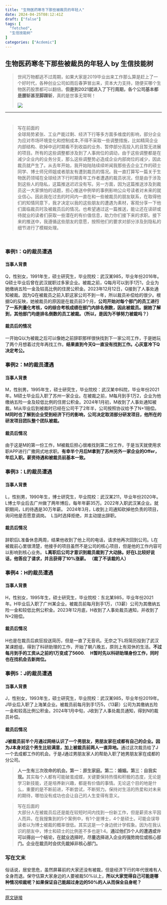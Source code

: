 ```yaml
---
title: "生物医药寒冬下那些被裁员的年轻人"
date: 2024-04-25T08:12:41Z
draft: ["false"]
tags: [
  "fetched",
  "生信技能树"
]
categories: ["Acdemic"]
---
```

生物医药寒冬下那些被裁员的年轻人 by 生信技能树
------
<div><section data-tool="mdnice编辑器" data-website="https://www.mdnice.com"><blockquote data-tool="mdnice编辑器"><span></span><p>世间万物都逃不过周期，如果大家是2019毕业出来工作那么算是赶上了一个好时代，各种创业公司如雨后春笋冒出来，资本大力支持，随便买哪个生物医药股票都可以翻倍。<strong>但是到2021就进入了下行周期，各个公司基本都是腰斩甚至脚踝斩</strong>，真的是世事无常啊！</p><p></p><p><img data-imgfileid="100046394" data-ratio="0.6915167095115681" data-src="https://mmbiz.qpic.cn/mmbiz_png/cZNhZQ6j4wywYwnnNPMMvbEwoJFriagXWylrIWK4hQr2cvIvnFzqlz9ft8w3vpVILeKXn8SgR8yb1LNoZibibfs2w/640?wx_fmt=png&amp;from=appmsg" data-type="png" data-w="1556" src="https://mmbiz.qpic.cn/mmbiz_png/cZNhZQ6j4wywYwnnNPMMvbEwoJFriagXWylrIWK4hQr2cvIvnFzqlz9ft8w3vpVILeKXn8SgR8yb1LNoZibibfs2w/640?wx_fmt=png&amp;from=appmsg"></p></blockquote></section><section data-tool="mdnice编辑器" data-website="https://www.mdnice.com"><hr data-tool="mdnice编辑器"></section><h1><span></span></h1><blockquote><p>写在前面的<br>全球局势紧张、工业产能过剩、经济下行等多方面多维度的影响，部分企业为应对市场环境变化和控制成本,不得不采取一些调整措施，比如精简企业内部结构、砍掉中远时期看不到收益的业务、暂停部分高投入的且暂无进展的项目。所有的这些调整都涉及到了人事岗位的调动，由于这些调整都是在减少企业内的业务分支，那么这些调整势必造成企业内部岗位的减少，因此裁员就产生了。从去年开始，我开始陆陆续续听闻我那些去企业工作的硕士同学、博士师兄师姐或者朋友有遭到裁员的情况。我一直打算写一篇关于生物医药领域在全球经济下行时期青年工作者遭遇的裁员状况，但是由于涉及到这些人的隐私，这篇推送迟迟没有写。另一方面，因为这篇推送涉及到裁员这一大家惧怕的话题，担心推送中例举的事例影响公众号读者对未来的就业信心。因此我在过去的时间内一直在和一些被裁员的朋友联系，在取得他们的知情同意下，我才决定以我的这些朋友的遭遇为素材，客观分享一下他们面临裁员时及被裁员后的情况。也希望通过这一篇推送，能让还在读研或待就业的读者们获取一些潜在的有价值信息，助力你们接下来的求职。接下来的推送中，我遵循这些朋友的意愿，按照他们的要求对部分涉及到隐私的细节进行了模糊处理。</p></blockquote><p><br></p><h3><span>事例1：Q的裁员遭遇</span></h3><h4><span>当事人背景</span></h4><p>Q，性别女，1991年生，硕士研究生，毕业院校：武汉某985，毕业年份2016年。Q硕士毕业后曾在武汉就职过多家企业。被裁之前，Q每月可以到手1万1，企业为她缴纳五险一金及较高比例的住房公积金。2023年12月12日，Q接到了人事处通知被裁。因为Q在被裁员之前入职这家公司不到一年，所以裁员补偿给的很少。根据Q的反映，她被裁员的原因是在裁员前3个月，<strong>公司开始对每个部门的员工进行了一系列量化考核，Q的综合考核成绩在部门内排名倒数，因此被裁员。据她了解到，其他部门均是排名倒数的员工被裁。（</strong><span><strong>所以，是因为不够努力被裁吗？</strong></span><strong>）</strong></p><h4><span>裁员后的情况</span></h4><p>一开始Q以为被裁之后可以像她之前辞职那样很快找到下一家公司工作，于是她玩了两个月想着过完年再找工作。<strong>结果直到今天Q一直没有找到工作。心灰意冷下Q决定考公。</strong></p><h3><span>事例2：M的裁员遭遇</span></h3><h4><span>当事人背景</span></h4><p>M，性别男，1995年生，硕士研究生，毕业院校：武汉某中科院，毕业年份2021年。M硕士毕业后入职了苏州一家企业。在被裁之前，M每月到手1万2，企业为他缴纳五险一金及较低比例的住房公积金。2024年1月初，M收到了人事处通知被裁。M从毕业后到被裁时已经在公司干了2年半，公司按照协议给予了N+1赔偿。<strong>M同时也了解到企业受到经济下行的影响，公司决定取消部分研发项目，他所在的研发项目团队整个团队被裁。</strong></p><h4><span>裁员后情况</span></h4><p>由于这是M的第一份工作，M被裁后担心很难找到第二份工作，于是当天就使用求职APP进行广撒网式地求职。<strong>有幸半个月后M拿到了苏州另外一家企业的Offer，年后入职。薪资待遇和被裁员前基本一致。</strong></p><h3><span>事例3：L的裁员遭遇</span></h3><h4><span>当事人背景</span></h4><p>L，性别男，1990年生，博士研究生，毕业院校：武汉某211，毕业年份2020年。L博士毕业后去广州做了两年博后，每年年薪35万。2022年入职武汉某企业。就职期间，L的待遇是30万年薪。 2024年3月，L收到上司通知砍掉他负责的项目，询问他是否愿意调岗。  L当时选择拒绝，并主动提出辞职。</p><h4><span>裁员后情况</span></h4><p>辞职后L准备休息两周，结果他收到了他上司的电话，请求他再次回到公司。L在被裁前心里很清楚，他接手的项目虽然不是公司的核心项目，但是他的工作内容可以影响到核心业务。<strong> L离职后公司才意识到裁员裁到了大动脉。好在L比较好说话，他答应了请求，并且获得了10%涨薪。 （裁了不该裁的人）</strong></p><h3><span>事例4：H的裁员遭遇</span></h3><h4><span>当事人背景</span></h4><p>H，性别女，1995年生，硕士研究生，毕业院校：东北某985，毕业年份2021年。H毕业后入职了广州某企业。被裁员前每月到手1万，（13薪）公司为其缴纳五险一金和较低比例公积金。2023年12月底，H收到了人事处裁员通知，并收到了N+2赔偿。</p><h4><span>裁员后情况</span></h4><p>H也是在裁员后疯狂投送简历，但是一直了无音讯。无奈之下L将简历投到了武汉某课题组，得到了科研助理的工作，开始了朝八晚五，原则上有双休的生活。<strong>不过每月到手的工资从之前的1万变成了5600.     H暂时先以科研助理身份工作，同时也在找机会去新岗位。</strong></p><h3><span>事例5：J的裁员遭遇</span></h3><h4><span>当事人背景</span></h4><p>J，性别女，1993年生，硕士研究生，毕业院校：武汉某985，毕业年份2019年。J毕业后入职了上海某企业。被裁员前每月到手1万5，（13薪）公司为其缴纳五险一金和较高比例公积金。2024年1月中旬，J收到了人事处裁员通知，得到N的裁员补偿。</p><h4><span>裁员后情况</span></h4><p><strong>J被裁员前半个月通过网络认识了一个男朋友，男朋友家在成都有自己的企业。因为J本身对这个男生比较满意，加上被裁员前两人一直异地。</strong>通过这次裁员给了J一个去成都工作的机会。于是J通过男朋友家人的帮助入职了她男朋友家在成都的分公司。</p><section data-tool="mdnice编辑器" data-website="https://www.mdnice.com"><blockquote data-tool="mdnice编辑器"><span></span><p><span><strong>人一生有三次改命的机会。第一：原生家庭。第二：婚姻。第三：自我实现。</strong></span>其实每个人都有可能破茧成蝶，关键要保持热情和积极的态度，无论是学习新技能，还是培养新兴趣，都是有价值的事情。无论这个目的地是什么，重要的是不断前进，不断尝试，不断努力。保持对生活的热爱和对未来的期待，哪怕没有成功也会让自己的人生变得有意义。</p></blockquote></section><blockquote><p>写在后面的<br>大部分人在被裁员后还是能在较短时间内找到一份新工作，但是薪资水平因人而异。在我搜集到的5个案例中，有1个是博士，4个是硕士。可能会误导读者以为博士被裁的概率很低。其实这是一个身边统计学假象。因为在我认识的朋友中，博士和硕士的比例差不多也是1:4。<span><strong>通过他们5个人的遭遇或许可以得出一个结论，在就业选择时，尽量选择进入企业的强势岗位或核心部门。企业在裁员时会优先裁掉非核心部门。</strong></span></p></blockquote><section data-tool="mdnice编辑器" data-website="https://www.mdnice.com"><h3 data-tool="mdnice编辑器"><span></span><span>写在文末</span><span></span></h3><p data-tool="mdnice编辑器">俗话说，居安思危，虽然屏幕前的大家还没有被裁，但是经济下行的年代很难有人全身而退。保守估算大家身边的人要被裁50%以上，<span><strong>所以大家觉得自己可能是哪种情况呗裁呢？如果保证自己能超过身边的50%的人从而保全自身呢？</strong></span></p><section><mp-common-vote data-pluginname="mpvote" data-supervoteid="462188244" data-logincheckfailed="0" data-expiretime="0" data-votesubject='[{"type":1,"title":"你的学历","options":[{"name":"本科","url":"","cnt":0},{"name":"硕士研究生","url":"","cnt":0},{"name":"博士研究生","url":"","cnt":0}],"total_cnt":0},{"type":1,"title":"你的工作经验","options":[{"name":"初出茅庐的应届生","url":"","cnt":0},{"name":"1-3年","url":"","cnt":0},{"name":"3到10年","url":"","cnt":0},{"name":"10年以上","url":"","cnt":0}],"total_cnt":0},{"type":1,"title":"可能的被裁的原因","options":[{"name":"公司架构调整，精简部门","url":"","cnt":0},{"name":"公司倒闭","url":"","cnt":0},{"name":"自己被末位淘汰","url":"","cnt":0}],"total_cnt":0}]'></mp-common-vote></section></section><p><mp-style-type data-value="3"></mp-style-type></p></div>  
<hr>
<a href="https://mp.weixin.qq.com/s/T2YmLa7Nh70EAbdKjLTiIA",target="_blank" rel="noopener noreferrer">原文链接</a>
